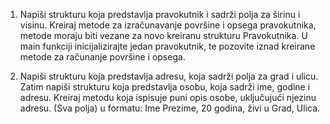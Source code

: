 1. Napiši strukturu koja predstavlja pravokutnik i sadrži polja za širinu i visinu. Kreiraj metode za izračunavanje površine i opsega pravokutnika,
metode moraju biti vezane za novo kreiranu strukturu Pravokutnika. U main funkciji inicijalizirajte jedan pravokutnik, te pozovite iznad kreirane metode za računanje površine i opsega.

2. Napiši strukturu koja predstavlja adresu, koja sadrži polja za grad i ulicu.
Zatim napiši strukturu koja predstavlja osobu, koja sadrži ime, godine i adresu.
Kreiraj metodu koja ispisuje puni opis osobe, uključujući njezinu adresu. (Sva polja) u formatu: Ime Prezime, 20 godina, živi u Grad, Ulica.
